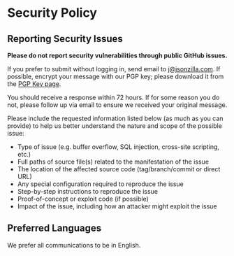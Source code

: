 # Security Policy

## Reporting Security Issues

**Please do not report security vulnerabilities through public GitHub issues.**

If you prefer to submit without logging in, send email to [j@jsonzilla.com](mailto:j@jsonzilla.com).  If possible, encrypt your message with our PGP key; please download it from the [PGP Key page](https://keys.openpgp.org/vks/v1/by-fingerprint/D9EAB1475BF5E6D2E13C0AEE4EA9E3DAFD05CFD4).

You should receive a response within 72 hours. If for some reason you do not, please follow up via email to ensure we received your original message.



Please include the requested information listed below (as much as you can provide) to help us better understand the nature and scope of the possible issue:

  * Type of issue (e.g. buffer overflow, SQL injection, cross-site scripting, etc.)
  * Full paths of source file(s) related to the manifestation of the issue
  * The location of the affected source code (tag/branch/commit or direct URL)
  * Any special configuration required to reproduce the issue
  * Step-by-step instructions to reproduce the issue
  * Proof-of-concept or exploit code (if possible)
  * Impact of the issue, including how an attacker might exploit the issue

## Preferred Languages

We prefer all communications to be in English.
